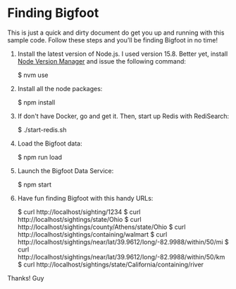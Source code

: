 # Finding Bigfoot

This is just a quick and dirty document do get you up and running with this sample code. Follow these steps and you'll be finding Bigfoot in no time!

1. Install the latest version of Node.js. I used version 15.8. Better yet, install [Node Version Manager](https://github.com/nvm-sh/nvm) and issue the following command:

    $ nvm use

2. Install all the node packages:

    $ npm install

3. If don't have Docker, go and get it. Then, start up Redis with RediSearch:

    $ ./start-redis.sh

4. Load the Bigfoot data:

    $ npm run load

5. Launch the Bigfoot Data Service:

    $ npm start

6. Have fun finding Bigfoot with this handy URLs:

    $ curl http://localhost/sighting/1234
    $ curl http://localhost/sightings/state/Ohio
    $ curl http://localhost/sightings/county/Athens/state/Ohio
    $ curl http://localhost/sightings/containing/walmart
    $ curl http://localhost/sightings/near/lat/39.9612/long/-82.9988/within/50/mi
    $ curl http://localhost/sightings/near/lat/39.9612/long/-82.9988/within/50/km
    $ curl http://localhost/sightings/state/California/containing/river

Thanks!
Guy
